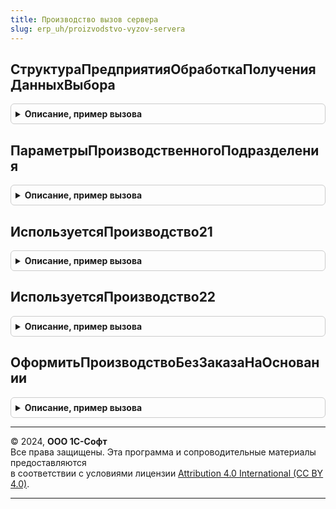 ```yaml
---
title: Производство вызов сервера
slug: erp_uh/proizvodstvo-vyzov-servera
---
```



## СтруктураПредприятияОбработкаПолученияДанныхВыбора
<details style="margin: 1em 0; padding: 0.5em; border: 1px solid #ccc; border-radius: 6px;">

<summary style="font-weight: bold; cursor: pointer;">Описание, пример вызова</summary>

```bsl

// Переопределяемый обработчик получения данных выбора справочника СтруктураПредприятия.
//
// Параметры:
//  ДанныеВыбора - СписокЗначений - значения выбора.
//  Параметры - Структура - параметры выбора.
//  СтандартнаяОбработка - Булево - признак выполнения стандартной (системной) обработки события.
//
Процедура СтруктураПредприятияОбработкаПолученияДанныхВыбора(ДанныеВыбора, Параметры, СтандартнаяОбработка) Экспорт
```

Пример вызова
```bsl
ПроизводствоВызовСервера.СтруктураПредприятияОбработкаПолученияДанныхВыбора(ДанныеВыбора, Параметры, СтандартнаяОбработка) 
```
</details>

## ПараметрыПроизводственногоПодразделения
<details style="margin: 1em 0; padding: 0.5em; border: 1px solid #ccc; border-radius: 6px;">

<summary style="font-weight: bold; cursor: pointer;">Описание, пример вызова</summary>

```bsl

// Возвращает параметры производственного подразделения
//
// Параметры:
//  Подразделение	- СправочникСсылка.СтруктураПредприятия - Подразделение для которого требуется получить параметры.
//
// Возвращаемое значение:
//   Структура   - содержит параметры производственного подразделения.
//
Функция ПараметрыПроизводственногоПодразделения(Подразделение) Экспорт
```

Пример вызова
```bsl
Результат = ПроизводствоВызовСервера.ПараметрыПроизводственногоПодразделения(Подразделение) 
```
</details>

## ИспользуетсяПроизводство21
<details style="margin: 1em 0; padding: 0.5em; border: 1px solid #ccc; border-radius: 6px;">

<summary style="font-weight: bold; cursor: pointer;">Описание, пример вызова</summary>

```bsl

// Определяет используется ли производство версии 2.1
//
// Возвращаемое значение:
//   Булево - Истина, если используется производство версии 2.1
//
Функция ИспользуетсяПроизводство21() Экспорт
```

Пример вызова
```bsl
Результат = ПроизводствоВызовСервера.ИспользуетсяПроизводство21() 
```
</details>

## ИспользуетсяПроизводство22
<details style="margin: 1em 0; padding: 0.5em; border: 1px solid #ccc; border-radius: 6px;">

<summary style="font-weight: bold; cursor: pointer;">Описание, пример вызова</summary>

```bsl

// Определяет используется ли производство версии 2.2
//
// Возвращаемое значение:
//   Булево - Истина, если используется производство версии 2.2
//
Функция ИспользуетсяПроизводство22() Экспорт
```

Пример вызова
```bsl
Результат = ПроизводствоВызовСервера.ИспользуетсяПроизводство22() 
```
</details>

## ОформитьПроизводствоБезЗаказаНаОсновании
<details style="margin: 1em 0; padding: 0.5em; border: 1px solid #ccc; border-radius: 6px;">

<summary style="font-weight: bold; cursor: pointer;">Описание, пример вызова</summary>

```bsl

// Оформить производство без заказа на основании.
//
// Параметры:
//  МассивСсылок - Массив
//  ПараметрыДокументов - см. ПроизводствоКлиентСервер.ПараметрыФормированияДокументовПроизводстваБезЗаказов
//
// Возвращаемое значение:
//  Структура - Оформить производство без заказа на основании:
//  * ОбъектФормы - ДокументОбъект
//  * ТипДокумента - Строка
//  * ЕстьОшибки - Булево -
//  * СписокДокументов - СписокЗначений -
//  * МассивОшибок - ФиксированныйМассив -
//
Функция ОформитьПроизводствоБезЗаказаНаОсновании(МассивСсылок, ПараметрыДокументов) Экспорт
```

Пример вызова
```bsl
Результат = ПроизводствоВызовСервера.ОформитьПроизводствоБезЗаказаНаОсновании(МассивСсылок, ПараметрыДокументов) 
```
</details>

---

© 2024, **ООО 1С-Софт**  
Все права защищены. Эта программа и сопроводительные материалы предоставляются  
в соответствии с условиями лицензии [Attribution 4.0 International (CC BY 4.0)](https://creativecommons.org/licenses/by/4.0/legalcode).

---
